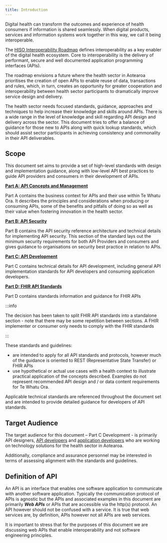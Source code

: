 ```yaml
---
title: Introduction
---
```




Digital health can transform the outcomes and experience of health consumers if information is shared seamlessly. When digital products, services and information systems work together in this way, we call it being interoperable.

The [HISO Interoperability Roadmap](https://www.tewhatuora.govt.nz/assets/Our-health-system/Digital-health/Health-information-standards/hiso-10083-2020-interoperability-roadmap-11sept2020.pdf) defines interoperability as a key enabler of the digital health ecosystem. Core to interoperability is the delivery of performant, secure and well documented application programming interfaces (APIs).

The roadmap envisions a future where the health sector in Aotearoa prioritises the creation of open APIs to enable reuse of data, transactions and rules, which, in turn, creates an opportunity for greater cooperation and interoperability between health sector participants to dramatically improve service design and delivery.

The health sector needs focused standards, guidance, approaches and techniques to help increase their knowledge and skills around APIs. There is a wide range in the level of knowledge and skill regarding API design and delivery across the sector. This document tries to offer a balance of guidance for those new to APIs along with quick lookup standards, which should assist sector participants in achieving consistency and commonality in their API deliverables.

## Scope

This document set aims to provide a set of high-level standards with design and implementation guidance, along with low-level API best practices to guide API providers and consumers in their development of APIs.

[**Part A: API Concepts and Management**](/api-concepts)

Part A contains the business context for APIs and their use within Te Whatu Ora. It describes the principles and considerations when producing or consuming APIs, some of the benefits and pitfalls of doing so as well as their value when fostering innovation in the health sector.

[**Part B: API Security**](/api-security)

Part B contains the API security reference architecture and technical details for implementing API security. This section of the standard lays out the minimum security requirements for both API Providers and consumers and gives guidance to organisations on security best practice in relation to APIs.

[**Part C: API Development**](/api-development)

Part C contains technical details for API development, including general API implementation standards for API developers and consuming application developers.

[**Part D: FHIR API Standards**](/fhir-api-standard)

Part D contains standards information and guidance for FHIR APIs

:::info

The decision has been taken to split FHIR API standards into a standalone section - note that there may be some repetition between sections. A FHIR implementer or consumer only needs to comply with the FHIR standards

:::

These standards and guidelines:

- are intended to apply for all API standards and protocols, however much of the guidance is oriented to REST (Representative State Transfer) or FHIR APIs
- use hypothetical or actual use cases with a health context to illustrate practical application of the concepts described. Examples do not represent recommended API design and / or data content requirements for Te Whatu Ora.
  
Applicable technical standards are referenced throughout the document set and are intended to provide detailed guidance for developers of API standards.

## Target Audience

The target audience for this document – Part C Development - is
primarily API designers, [API developers](/api-concepts/ComponentDefinitions#api-developers) and [application developers](/api-concepts/ComponentDefinitions#application-developers) who are working on technology solutions for the health sector in Aotearoa.

Additionally, compliance and assurance personnel may be interested in terms of assessing alignment with the standards and guidelines.

## Definition of API

An API is an interface that enables one software application to communicate with another software application. Typically the communication protocol of APIs is agnostic but the APIs and associated examples in this document are primarily **_Web
APIs_** or APIs that are accessible via the http(s) protocol. An API however should not be confused with a service. It is true that web services are, by definition, APIs however not all APIs are web services.

It is important to stress that for the purposes of this document we are
discussing web APIs that enable interoperability and not software
engineering principles.
